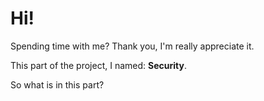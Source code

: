 # Hi!


Spending time with me? Thank you, I'm really appreciate it.


This part of the project, I named: **Security**.


So what is in this part?


